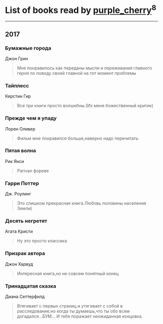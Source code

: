 # List of books read by [purple_cherry](https://plus.google.com/106005619986229944459)<sup>8</sup>
---

## 2017

### Бумажные города
Джон Грин
> Мне понравилось как переданы мысли и переживания главного героя по поводу своей главной на тот момент проблемы


### Тайплесс
Керстин Гир
> Все три книги просто волшебны.(Из меня божественный критик)


### Прежде чем я упаду
Лорен Оливер
> Фильм мне понравился больше,наверно надо перечитать


### Пятая волна
Рик Янси
> Parivan фореве


### Гарри Поттер
Дж. Роулинг
> Это слишком прекрасная книга.Любовь половины населения Земли)


### Десять негретят
Агата Кристи
> Ну это просто классика


### Призрак автора
Джон Харвуд
> Интересная книга,но не совсем понятный конец


### Тринадцатая сказка
Диана Сеттерфилд
> Втягивает с первых страниц и утягивает с собой в расследование,но когда ты думаешь,что ты обо всем догадался...БУМ... И тебя поражает неожиданная концовка.



